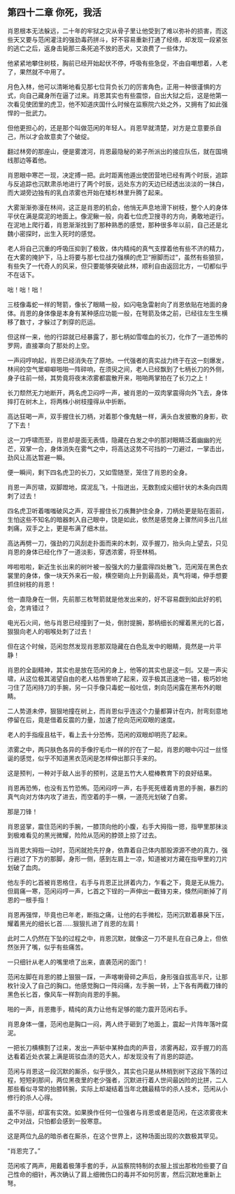 ## 第四十二章 **你死，我活**

肖恩根本无法躲远，二十年的牢狱之灾从骨子里让他受到了难以弥补的损害，而这些天又要与范闲灌注的强劲毒药拼斗，好不容易重新打通了经络，却发现一段紧张的逃亡之后，返身击毙那三条死追不放的恶犬，又浪费了一些体力。

他紧紧地攀住树枝，胸前已经开始起伏不停，呼吸有些急促，不由自嘲想着，人老了，果然就不中用了。

月色入林，他可以清晰地看见那七位背负长刀的厉害角色，正用一种很谨惧的方式，向自己藏身所在逼了过来。肖恩其实也有些震惊，自出大狱之后，这是他第一次看见使团里的虎卫，他不知道庆国什么时候在监察院六处之外，又拥有了如此强悍的一批武力。

但他更担心的，还是那个叫做范闲的年轻人。肖恩早就清楚，对方是立意要杀自己，所以才会故意卖了个破绽。

翻过林旁的那座山，便是雾渡河，肖恩最隐秘的弟子所派出的接应队伍，就在国境线那边等着他。

肖恩眼中寒芒一现，决定搏一把。此时距离他遁出使团营地已经有两个时辰，追踪与反追踪也沉默肃杀地进行了两个时辰，远处东方的天边已经透出淡淡的一抹白，而大湖旁边独有的乳白浓雾也开始在矮杉林里升腾了起来。

大雾渐渐弥漫在林间，这正是肖恩的机会，他悄无声息地滑下树枝，整个人的身体平伏在满是腐泥的地面上。像泥鳅一般，向着七位虎卫搜寻的方向，勇敢地逆行。在泥地上爬行着，肖恩渐渐找到了那种熟悉的感觉，那种很多年以前，自己还是北魏小密探时，出生入死时的感觉。

老人将自己沉重的呼吸压抑到了极致，体内精纯的真气支撑着他有些不济的精力，在大雾的掩护下，马上将要与那七位战力强横的虎卫“擦脚而过”，虽然有些狼狈，有些失了一代奇人的风采，但只要能够突破此林，顺利自由返回北方，一切都似乎不在话下。

咄！咄！咄！

三枝像毒蛇一样的弩箭，像长了眼睛一般，如闪电急雷射向了肖恩依贴在地面的身体。肖恩的身体像是本身有某种感应功能一般，在弩箭及体之前，已经往左生生横移了数寸，才躲过了刺穿的厄运。

但这样一来，他的行踪就已经暴露了，那七柄如雪噬血的长刀，化作了一道恐怖的罗网，直接罩向了那处的上空。

一声闷哼响起，肖恩已经消失在了原地。一代强者的真实战力终于在这一刻爆发，林间的空气里噼噼啪啪一阵碎响，在须臾之间，老人已经飘到了七柄长刀的外侧，身子往前一倾，其势竟将夜末浓雾都震散开来，啪啪两掌拍在了长刀之上！

长刀颓然无力地断开，两名虎卫闷哼一声，被肖恩的一双肉掌震得向外飞去，身体摔打在树木上，将两株小树枝撞得从中折断。

高达狂喝一声，双手握住长刀柄，对着那个像鬼魅一样，满头白发披散的身影，砍了下去！

这一刀呼啸而至，肖恩却是面无表情，隐藏在白发之中的那对眼睛泛着幽幽的光芒，双掌一合，身体消失在雾气之中，将高达这势不可挡的一刀避过，一掌击出，劲风让高达暂避一瞬。

便一瞬间，剩下四名虎卫的长刀，又如雪随至，笼住了肖恩的全身。

肖恩一声厉啸，双脚蹬地，腐泥乱飞，十指迸出，无数割成尖细针状的木条向四周刺了过去！

四名虎卫听着嗤嗤破风之声，双手握住长刀疾舞护住全身，刀柄处更是贴在面前，生怕这些不知名的暗器刺入自己眼中，饶是如此，依然是感觉身上骤然间多出几丝刺痛，双手之上，更是布满了细木丝。

高达再劈一刀，强劲的刀风刮走扑面而来的木刺，双手握刀，抬头向上望去，只见肖恩的身体已经化作了一道淡影，穿透浓雾，将至林梢。

哗啦啦啦，新近生长出来的树叶被一股强大的力量震得四处散飞，范闲笼在黑色衣裳里的身体，像一块天外来石一般，横空砸向上升到最高处，真气将竭，伸手想要抓住树枝的肖恩！

他一直隐身在一侧，先前那三枚弩箭就是他发出来的，好不容易觑到如此好的机会，怎肯错过？

电光石火间，他与肖恩已经撞到了一处，倒肘提腕，那柄细长的耀着黑光的匕首，狠狠向老人的咽喉处刺了过去！

但在这个时候，范闲忽然发现肖恩那双隐藏在白色乱发中的眼睛，竟然是一片平静！

肖恩的全副精神，其实也是放在范闲的身上，他等的其实也是这一刻。又是一声尖啸，从这位极其渴望自由的老人枯唇里响了起来，双手极其迅速地一错，极巧妙地刁住了范闲持刀的手腕，另一只手像只毒蛇一般吐信，刺向范闲露在黑布外的眼睛。

二人势道未停，狠狠地撞在树上，而肖恩似乎连这个力量都算计在内，肘弯刻意地停留在后，竟是借着反震的力量，加速了挖向范闲双眼的速度。

老人的手指瘦且枯干，看上去十分恐怖，范闲的双眼却明亮了起来。

浓雾之中，两只肤色各异的手像拧毛巾一样的拧在了一起，肖恩的眼中闪过一丝怪诞的感觉，似乎不知道黑衣范闲是怎样伸出那只手来的。

这是预判，一种对于敌人出手的预判，这是五竹大人棍棒教育下的良好结果。

肖恩再恐怖，也没有五竹恐怖。范闲闷哼一声，右手死死缠着肯恩的手腕，暴烈的真气向对方体内攻了进去，而空着的手一横，一道亮光划破了白雾。

那是刀锋！

肖恩竖掌，震住范闲的手腕，一膝顶向他的小腹，右手大拇指一摁，指甲里那抹淡到极难看见的黑光微耀，险险从范闲的脖颈上掠了过去。

当肖恩大拇指一动时，范闲就抢先拧身，依靠着自己体内那股源源不绝的真力，强行避过了下方的那脚，身形一侧，感到左肩上一凉，知道被对方藏在指甲里的刀片划破了血肉。

他左手的匕首被肖恩格住，右手与肖恩正比拼着内力，乍看之下，竟是无从施力。但肩痛一寒，范闲闷哼一声，匕首之下锃的一声伸出一截锋刃来，倏然间断掉了肖恩的一根手指！

肖恩再强悍，毕竟也已年老，断指之痛，让他的右手微松，范闲沉默着暴戾下压，耀着黑光的细长匕首……狠狠扎进了肖恩的左肩！

此时二人仍然在下坠的过程之中，肖恩沉默，就像这一刀不是扎在自己身上，但依然张开了嘴，似乎有些痛苦。

一只细针从老人的嘴里喷了出来，直袭范闲的面门！

范闲左脚在肖恩的膝上狠狠一踩，一声喀喇骨碎之声后，身形强自拔高半尺，让那枚针没入了自己的胸口。他感觉胸口一阵闷痛，左手腕一转，上下各有两截刀锋的黑色长匕首，像风车一样割向肖恩的手腕。

啪的一声，肖恩撒手，精纯的真力让他有足够的能力震开范闲右手。

肖恩身体一僵，范闲也是胸口一闷，两人终于砸到了地面上，震起一片阵年落叶腐泥。

一把长刀横横割了过来，发出一声斩中某种血肉的声音，浓雾再起，双手握刀的高达看着近处衣裳上满是斑驳血渍的范大人，却发现没有了肖恩的踪迹。

范闲与肖恩这一段沉默的厮杀，似乎很久，其实也只是从林梢到树下这段下落的过程，短短刹那间，两位黑夜里的老少强者，沉默进行着人世间最凶险的比拼，二人那些看似寻常的抬膝转腕，实际上却凝结着当年北魏最精华的杀人技术，范闲从小修行的杀人心得。

虽不华丽，却富有实效。如果换作任何一位强者与肖恩或者是范闲，在这浓雾夜末之中对战，只怕都会感到一股寒意。

这是两位九品的暗杀者在厮杀，在这个世界上，这种场面出现的次数极其罕见。

“肖恩完了。”

范闲咳了两声，用戴着极薄手套的手，从监察院特制的衣服上拔出那枚险些要了自己性命的细针，再次确认了肩上细微伤口的毒并不如何厉害，然后沉默地重新上弩。

